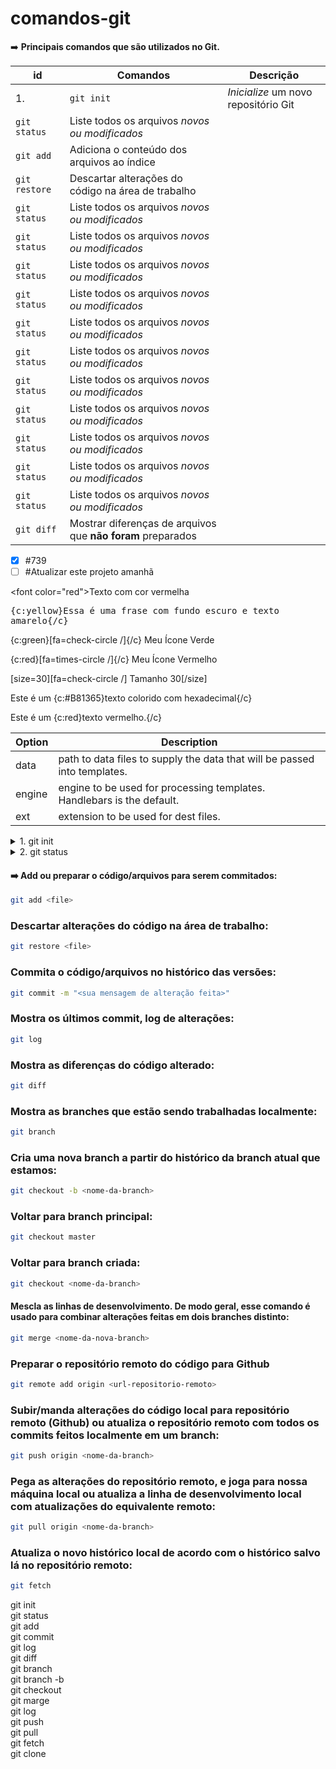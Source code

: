 # comandos-git
➡️ **Principais comandos que são utilizados no Git.**

| id | Comandos | Descrição |
| ---| -------- | --------- |
| 1. | `git init` | *Inicialize* um novo repositório Git |
| `git status` | Liste todos os arquivos *novos ou modificados* |
| `git add` | Adiciona o conteúdo dos arquivos ao índice |
| `git restore` | Descartar alterações do código na área de trabalho |
| `git status` | Liste todos os arquivos *novos ou modificados* |
| `git status` | Liste todos os arquivos *novos ou modificados* |
| `git status` | Liste todos os arquivos *novos ou modificados* |
| `git status` | Liste todos os arquivos *novos ou modificados* |
| `git status` | Liste todos os arquivos *novos ou modificados* |
| `git status` | Liste todos os arquivos *novos ou modificados* |
| `git status` | Liste todos os arquivos *novos ou modificados* |
| `git status` | Liste todos os arquivos *novos ou modificados* |
| `git status` | Liste todos os arquivos *novos ou modificados* |
| `git status` | Liste todos os arquivos *novos ou modificados* |
| `git status` | Liste todos os arquivos *novos ou modificados* |
| `git diff` | Mostrar diferenças de arquivos que **não foram** preparados |

- [x] #739
- [ ] #Atualizar este projeto amanhã

<font color=\"red\">Texto com cor vermelha</font>

<kbd>{c:yellow}Essa é uma frase com fundo escuro e texto amarelo{/c}</kbd>

{c:green}[fa=check-circle /]{/c} Meu Ícone Verde

{c:red}[fa=times-circle /]{/c} Meu Ícone Vermelho

[size=30][fa=check-circle /] Tamanho 30[/size]

Este é um {c:#B81365}texto colorido com hexadecimal{/c}

Este é um {c:red}texto vermelho.{/c}

| Option | Description |
| ------ | ----------- |
| data   | path to data files to supply the data that will be passed into templates. |
| engine | engine to be used for processing templates. Handlebars is the default. |
| ext    | extension to be used for dest files. |

<details>
<summary>1. git init</summary>
➡️ Inicialize um novo repositório Git:

```bash
git init
```
</details>

<details>
<summary>2. git status</summary>

➡️ Use `git status` para listar todos os arquivos novos ou modificados que ainda não foram comitados.

```bash
git status
```
</details>

#### ➡️ Add ou preparar o código/arquivos para serem commitados:
```bash
git add <file>
```
### Descartar alterações do código na área de trabalho:
```bash
git restore <file>
```

### Commita o código/arquivos no histórico das versões:
```bash
git commit -m "<sua mensagem de alteração feita>"
```

### Mostra os últimos commit, log de alterações:
```bash
git log
```

### Mostra as diferenças do código alterado:
```bash
git diff
```

### Mostra as branches que estão sendo trabalhadas localmente:
```bash
git branch
```
### Cria uma nova branch a partir do histórico da branch atual que estamos:
```bash
git checkout -b <nome-da-branch>
```

### Voltar para branch principal:
```bash
git checkout master
```

### Voltar para branch criada:
```bash
git checkout <nome-da-branch>
```

#### Mescla as linhas de desenvolvimento. De modo geral, esse comando é usado para combinar alterações feitas em dois branches distinto:
```bash
git merge <nome-da-nova-branch>
```

### Preparar o repositório remoto do código para Github
```bash
git remote add origin <url-repositorio-remoto>
```

### Subir/manda alterações do código local para repositório remoto (Github) ou atualiza o repositório remoto com todos os commits feitos localmente em um branch:
```bash
git push origin <nome-da-branch>
```

### Pega as alterações do repositório remoto, e joga para nossa máquina local ou atualiza a linha de desenvolvimento local com atualizações do equivalente remoto:
```bash
git pull origin <nome-da-branch>
```

### Atualiza o novo histórico local de acordo com o histórico salvo lá no repositório remoto:
```bash
git fetch
```

<p>
git init</br>
git status</br>
git add</br>
git commit</br>
git log</br>
git diff</br>
git branch</br>
git branch -b</br>
git checkout</br>
git marge</br>
git log</br>
git push</br>
git pull</br>
git fetch</br>
git clone</br>
</p>